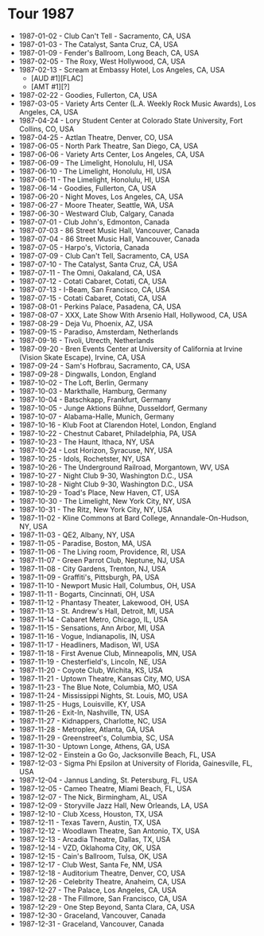 # Tour 1987

* 1987-01-02 - Club Can't Tell - Sacramento, CA, USA
* 1987-01-03 - The Catalyst, Santa Cruz, CA, USA
* 1987-01-09 - Fender's Ballroom, Long Beach, CA, USA
* 1987-02-05 - The Roxy, West Hollywood, CA, USA
* 1987-02-13 - Scream at Embassy Hotel, Los Angeles, CA, USA
  * [AUD #1][FLAC]
  * [AMT #1][?] 
* 1987-02-22 - Goodies, Fullerton, CA, USA
* 1987-03-05 - Variety Arts Center (L.A. Weekly Rock Music Awards), Los Angeles, CA, USA
* 1987-04-24 - Lory Student Center at Colorado State University, Fort Collins, CO, USA
* 1987-04-25 - Aztlan Theatre, Denver, CO, USA
* 1987-06-05 - North Park Theatre, San Diego, CA, USA
* 1987-06-06 - Variety Arts Center, Los Angeles, CA, USA
* 1987-06-09 - The Limelight, Honolulu, HI, USA
* 1987-06-10 - The Limelight, Honolulu, HI, USA
* 1987-06-11 - The Limelight, Honolulu, HI, USA
* 1987-06-14 - Goodies, Fullerton, CA, USA
* 1987-06-20 - Night Moves, Los Angeles, CA, USA
* 1987-06-27 - Moore Theater, Seattle, WA, USA
* 1987-06-30 - Westward Club, Calgary, Canada
* 1987-07-01 - Club John's, Edmonton, Canada
* 1987-07-03 - 86 Street Music Hall, Vancouver, Canada
* 1987-07-04 - 86 Street Music Hall, Vancouver, Canada
* 1987-07-05 - Harpo's, Victoria, Canada
* 1987-07-09 - Club Can't Tell, Sacramento, CA, USA
* 1987-07-10 - The Catalyst, Santa Cruz, CA, USA
* 1987-07-11 - The Omni, Oakaland, CA, USA
* 1987-07-12 - Cotati Cabaret, Cotati, CA, USA
* 1987-07-13 - I-Beam, San Francisco, CA, USA
* 1987-07-15 - Cotati Cabaret, Cotati, CA, USA
* 1987-08-01 - Perkins Palace, Pasadena, CA, USA
* 1987-08-07 - XXX, Late Show With Arsenio Hall, Hollywood, CA, USA
* 1987-08-29 - Deja Vu, Phoenix, AZ, USA
* 1987-09-15 - Paradiso, Amsterdam, Netherlands
* 1987-09-16 - Tivoli, Utrecth, Netherlands
* 1987-09-20 - Bren Events Center at University of California at Irvine (Vision Skate Escape), Irvine, CA, USA
* 1987-09-24 - Sam's Hofbrau, Sacramento, CA, USA
* 1987-09-28 - Dingwalls, London, England
* 1987-10-02 - The Loft, Berlin, Germany
* 1987-10-03 - Markthalle, Hamburg, Germany
* 1987-10-04 - Batschkapp, Frankfurt, Germany
* 1987-10-05 - Junge Aktions Bühne, Dusseldorf, Germany
* 1987-10-07 - Alabama-Halle, Munich, Germany
* 1987-10-16 - Klub Foot at Clarendon Hotel, London, England
* 1987-10-22 - Chestnut Cabaret, Philadelphia, PA, USA
* 1987-10-23 - The Haunt, Ithaca, NY, USA
* 1987-10-24 - Lost Horizon, Syracuse, NY, USA
* 1987-10-25 - Idols, Rochetster, NY, USA
* 1987-10-26 - The Underground Railroad, Morgantown, WV, USA
* 1987-10-27 - Night Club 9-30, Washington D.C., USA
* 1987-10-28 - Night Club 9-30, Washington D.C., USA
* 1987-10-29 - Toad's Place, New Haven, CT, USA
* 1987-10-30 - The Limelight, New York City, NY, USA
* 1987-10-31 - The Ritz, New York City, NY, USA
* 1987-11-02 - Kline Commons at Bard College, Annandale-On-Hudson, NY, USA
* 1987-11-03 - QE2, Albany, NY, USA
* 1987-11-05 - Paradise, Boston, MA, USA
* 1987-11-06 - The Living room, Providence, RI, USA
* 1987-11-07 - Green Parrot Club, Neptune, NJ, USA
* 1987-11-08 - City Gardens, Trenton, NJ, USA
* 1987-11-09 - Graffiti's, Pittsburgh, PA, USA
* 1987-11-10 - Newport Music Hall, Columbus, OH, USA
* 1987-11-11 - Bogarts, Cincinnati, OH, USA
* 1987-11-12 - Phantasy Theater, Lakewood, OH, USA
* 1987-11-13 - St. Andrew's Hall, Detroit, MI, USA
* 1987-11-14 - Cabaret Metro, Chicago, IL, USA
* 1987-11-15 - Sensations, Ann Arbor, MI, USA
* 1987-11-16 - Vogue, Indianapolis, IN, USA
* 1987-11-17 - Headliners, Madison, WI, USA
* 1987-11-18 - First Avenue Club, Minneapolis, MN, USA
* 1987-11-19 - Chesterfield's, Lincoln, NE, USA
* 1987-11-20 - Coyote Club, Wichita, KS, USA
* 1987-11-21 - Uptown Theatre, Kansas City, MO, USA
* 1987-11-23 - The Blue Note, Columbia, MO, USA
* 1987-11-24 - Mississippi Nights, St. Louis, MO, USA
* 1987-11-25 - Hugs, Louisville, KY, USA
* 1987-11-26 - Exit-In, Nashville, TN, USA
* 1987-11-27 - Kidnappers, Charlotte, NC, USA
* 1987-11-28 - Metroplex, Atlanta, GA, USA
* 1987-11-29 - Greenstreet's, Columbia, SC, USA
* 1987-11-30 - Uptown Longe, Athens, GA, USA
* 1987-12-02 - Einstein a Go Go, Jacksonville Beach, FL, USA
* 1987-12-03 - Sigma Phi Epsilon at University of Florida, Gainesville, FL, USA
* 1987-12-04 - Jannus Landing, St. Petersburg, FL, USA
* 1987-12-05 - Cameo Theatre, Miami Beach, FL, USA
* 1987-12-07 - The Nick, Birmingham, AL, USA
* 1987-12-09 - Storyville Jazz Hall, New Orleands, LA, USA
* 1987-12-10 - Club Xcess, Houston, TX, USA
* 1987-12-11 - Texas Tavern, Austin, TX, USA
* 1987-12-12 - Woodlawn Theatre, San Antonio, TX, USA
* 1987-12-13 - Arcadia Theatre, Dallas, TX, USA
* 1987-12-14 - VZD, Oklahoma City, OK, USA
* 1987-12-15 - Cain's Ballroom, Tulsa, OK, USA
* 1987-12-17 - Club West, Santa Fe, NM, USA
* 1987-12-18 - Auditorium Theatre, Denver, CO, USA
* 1987-12-26 - Celebrity Theatre, Anaheim, CA, USA
* 1987-12-27 - The Palace, Los Angeles, CA, USA
* 1987-12-28 - The Fillmore, San Francisco, CA, USA
* 1987-12-29 - One Step Beyond, Santa Clara, CA, USA
* 1987-12-30 - Graceland, Vancouver, Canada
* 1987-12-31 - Graceland, Vancouver, Canada
